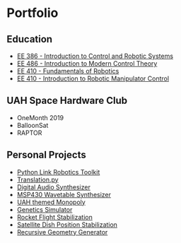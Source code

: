 # Portfolio

## Education
* [EE 386 - Introduction to Control and Robotic Systems](pages/controls_1.md)
* [EE 486 - Introduction to Modern Control Theory](pages/controls_2.md)
* [EE 410 - Fundamentals of Robotics](pages/robotics_1.md)
* [EE 410 - Introduction to Robotic Manipulator Control](pages/robotics_2.md)

## UAH Space Hardware Club
* OneMonth 2019
* BalloonSat
* RAPTOR

## Personal Projects
* [Python Link Robotics Toolkit](pages/link_robotics_toolkit.md)
* [Translation.py](pages/translations.md)
* [Digital Audio Synthesizer](pages/digital_audio_synth.md)
* [MSP430 Wavetable Synthesizer](pages/wavetable_synth.md)
* [UAH themed Monopoly](pages/monopoly.md)
* [Genetics Simulator](pages/genetics.md)
* [Rocket Flight Stabilization](pages/rocket.md)
* [Satellite Dish Position Stabilization](pages/sd_position.md)
* [Recursive Geometry Generator](pages/geometry.md)